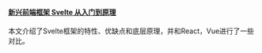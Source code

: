 
#### [新兴前端框架 Svelte 从入门到原理](https://mp.weixin.qq.com/s/6MPG04HGo_S3SipPZ-Wmpg)
本文介绍了Svelte框架的特性、优缺点和底层原理，并和React，Vue进行了一些对比。

